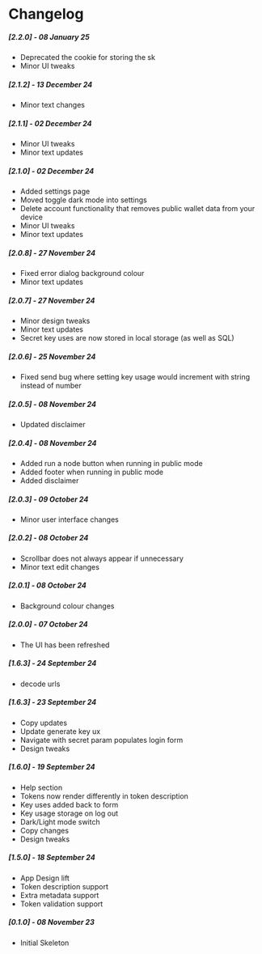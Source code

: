# Changelog

##### [2.2.0] - 08 January 25

- Deprecated the cookie for storing the sk
- Minor UI tweaks

##### [2.1.2] - 13 December 24

- Minor text changes

##### [2.1.1] - 02 December 24

- Minor UI tweaks
- Minor text updates

##### [2.1.0] - 02 December 24

- Added settings page
- Moved toggle dark mode into settings
- Delete account functionality that removes public wallet data from your device
- Minor UI tweaks
- Minor text updates

##### [2.0.8] - 27 November 24

- Fixed error dialog background colour
- Minor text updates

##### [2.0.7] - 27 November 24

- Minor design tweaks
- Minor text updates
- Secret key uses are now stored in local storage (as well as SQL)

##### [2.0.6] - 25 November 24

- Fixed send bug where setting key usage would increment with string instead of number

##### [2.0.5] - 08 November 24

- Updated disclaimer

##### [2.0.4] - 08 November 24

- Added run a node button when running in public mode
- Added footer when running in public mode
- Added disclaimer

##### [2.0.3] - 09 October 24

- Minor user interface changes

##### [2.0.2] - 08 October 24

- Scrollbar does not always appear if unnecessary
- Minor text edit changes

##### [2.0.1] - 08 October 24

- Background colour changes

##### [2.0.0] - 07 October 24

- The UI has been refreshed

##### [1.6.3] - 24 September 24

- decode urls 

##### [1.6.3] - 23 September 24

- Copy updates
- Update generate key ux
- Navigate with secret param populates login form
- Design tweaks

##### [1.6.0] - 19 September 24

- Help section
- Tokens now render differently in token description
- Key uses added back to form
- Key usage storage on log out
- Dark/Light mode switch
- Copy changes
- Design tweaks


##### [1.5.0] - 18 September 24

- App Design lift
- Token description support
- Extra metadata support
- Token validation support

##### [0.1.0] - 08 November 23

- Initial Skeleton
